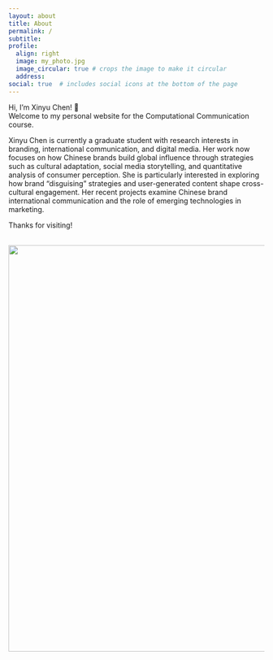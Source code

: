 ```yaml
---
layout: about
title: About
permalink: /
subtitle: 
profile:
  align: right
  image: my_photo.jpg
  image_circular: true # crops the image to make it circular
  address: 
social: true  # includes social icons at the bottom of the page
---
```


Hi, I’m Xinyu Chen! 👋  
Welcome to my personal website for the Computational Communication course.

Xinyu Chen is currently a graduate student with research interests in branding, international communication, and digital media. Her work now focuses on how Chinese brands build global influence through strategies such as cultural adaptation, social media storytelling, and quantitative analysis of consumer perception. She is particularly interested in exploring how brand “disguising” strategies and user-generated content shape cross-cultural engagement. Her recent projects examine Chinese brand international communication and the role of emerging technologies in marketing.

Thanks for visiting!

<br>

<a href="https://github.com/xinyu818/xinyu818.github.io/edit/master/_pages/about.md">
  <img src="https://user-images.githubusercontent.com/543384/192227995-fdb3a693-2f68-4dc4-b9bd-06053066322f.png" width = "800" align="middle" />
</a>

<br>
